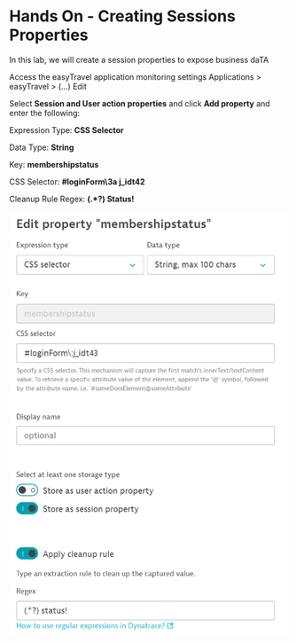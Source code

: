 # Hands On - Creating Sessions Properties

In this lab, we will create a session properties to expose business daTA

Access the easyTravel application monitoring settings
  Applications > easyTravel > (...) Edit

Select **Session and User action properties** and click **Add property** and enter the following:

Expression Type: **CSS Selector**

Data Type: **String**

Key:  **membershipstatus**

CSS Selector:  **#loginForm\3a j_idt42**

Cleanup Rule Regex: **(.*?) Status!**

![User Session Property Config](/img/usersession-config.PNG)

